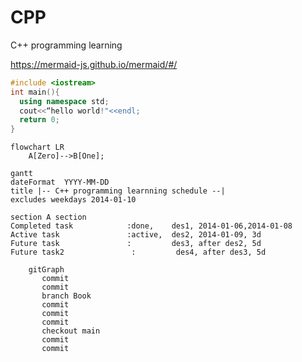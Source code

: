 # CPP 
C++ programming learning

<https://mermaid-js.github.io/mermaid/#/>
```CPP
#include <iostream>
int main(){  
  using namespace std;
  cout<<“hello world!"<<endl;
  return 0;
}
```
 
```mermaid
flowchart LR
    A[Zero]-->B[One];
```
<!--
Comments
-->

```mermaid
gantt
dateFormat  YYYY-MM-DD
title |-- C++ programming learnning schedule --|
excludes weekdays 2014-01-10

section A section
Completed task            :done,    des1, 2014-01-06,2014-01-08
Active task               :active,  des2, 2014-01-09, 3d
Future task               :         des3, after des2, 5d
Future task2               :         des4, after des3, 5d
```
```mermaid
    gitGraph
       commit
       commit
       branch Book
       commit
       commit
       commit
       checkout main
       commit
       commit
```
